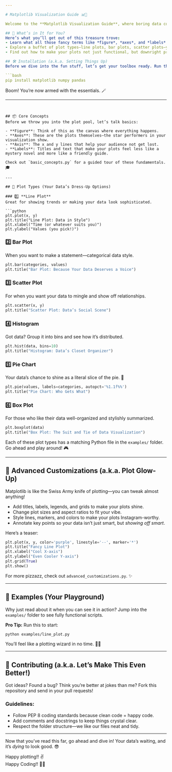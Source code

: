 ```yaml
---

# Matplotlib Visualization Guide 📊🎨  

Welcome to the **Matplotlib Visualization Guide**, where boring data comes to life! Whether you're a complete newbie or someone who's spent way too much time staring at cryptic plots, this guide will help you master the art of making your data look amazing with **Matplotlib**.  

## 🎯 What’s in It for You?  
Here’s what you’ll get out of this treasure trove:  
- Learn what all those fancy terms like *figure*, *axes*, and *labels* actually mean. (Hint: They’re not as scary as they sound.)  
- Explore a buffet of plot types—line plots, bar plots, scatter plots—you name it!  
- Find out how to make your plots not just functional, but downright pretty. 🌟  

## 🛠️ Installation (a.k.a. Setting Things Up)  
Before we dive into the fun stuff, let’s get your toolbox ready. Run this magic spell in your terminal:  

```bash  
pip install matplotlib numpy pandas  
```  

Boom! You’re now armed with the essentials. 🪄  

---
```


## 📦 Core Concepts  
Before we throw you into the plot pool, let’s talk basics:  

- **Figure**: Think of this as the canvas where everything happens.  
- **Axes**: These are the plots themselves—the star performers in your visualization show.  
- **Axis**: The x and y lines that help your audience not get lost.  
- **Labels**: Titles and text that make your plots feel less like a mystery novel and more like a friendly guide.  

Check out `basic_concepts.py` for a guided tour of these fundamentals. 🎓  

---

## 🎨 Plot Types (Your Data’s Dress-Up Options)  

### 1️⃣ **Line Plot**  
Great for showing trends or making your data look sophisticated.  

```python  
plt.plot(x, y)  
plt.title("Line Plot: Data in Style")  
plt.xlabel("Time (or whatever suits you)")  
plt.ylabel("Values (you pick!)")  
```  

### 2️⃣ **Bar Plot**  
When you want to make a statement—categorical data style.  

```python  
plt.bar(categories, values)  
plt.title("Bar Plot: Because Your Data Deserves a Voice")  
```  

### 3️⃣ **Scatter Plot**  
For when you want your data to mingle and show off relationships.  

```python  
plt.scatter(x, y)  
plt.title("Scatter Plot: Data’s Social Scene")  
```  

### 4️⃣ **Histogram**  
Got data? Group it into bins and see how it’s distributed.  

```python  
plt.hist(data, bins=10)  
plt.title("Histogram: Data’s Closet Organizer")  
```  

### 5️⃣ **Pie Chart**  
Your data’s chance to shine as a literal slice of the pie. 🥧  

```python  
plt.pie(values, labels=categories, autopct='%1.1f%%')  
plt.title("Pie Chart: Who Gets What")  
```  

### 6️⃣ **Box Plot**  
For those who like their data well-organized and stylishly summarized.  

```python  
plt.boxplot(data)  
plt.title("Box Plot: The Suit and Tie of Data Visualization")  
```  

Each of these plot types has a matching Python file in the `examples/` folder. Go ahead and play around! 🎮  

---

## 💄 Advanced Customizations (a.k.a. Plot Glow-Up)  
Matplotlib is like the Swiss Army knife of plotting—you can tweak almost anything!  

- Add titles, labels, legends, and grids to make your plots shine.  
- Change plot sizes and aspect ratios to fit your vibe.  
- Style lines, markers, and colors to make your plots Instagram-worthy.  
- Annotate key points so your data isn’t just smart, but *showing off smart*.  

Here’s a teaser:  

```python  
plt.plot(x, y, color='purple', linestyle='--', marker='*')  
plt.title("Fancy Line Plot")  
plt.xlabel("Cool X-axis")  
plt.ylabel("Even Cooler Y-axis")  
plt.grid(True)  
plt.show()  
```  

For more pizzazz, check out `advanced_customizations.py`. ✨  

---

## 🧪 Examples (Your Playground)  
Why just read about it when you can see it in action? Jump into the `examples/` folder to see fully functional scripts.  

**Pro Tip:** Run this to start:  

```bash  
python examples/line_plot.py  
```  

You’ll feel like a plotting wizard in no time. 🧙‍♂️  

---

## 🤝 Contributing (a.k.a. Let’s Make This Even Better!)  
Got ideas? Found a bug? Think you’re better at jokes than me? Fork this repository and send in your pull requests!  

### Guidelines:  
- Follow PEP 8 coding standards because clean code = happy code.  
- Add comments and docstrings to keep things crystal clear.  
- Respect the folder structure—we like our files neat and tidy.  

---

Now that you’ve read this far, go ahead and dive in! Your data’s waiting, and it’s *dying* to look good. 😎  

Happy plotting!! ✌️  
Happy Coding!! 🧑‍💻